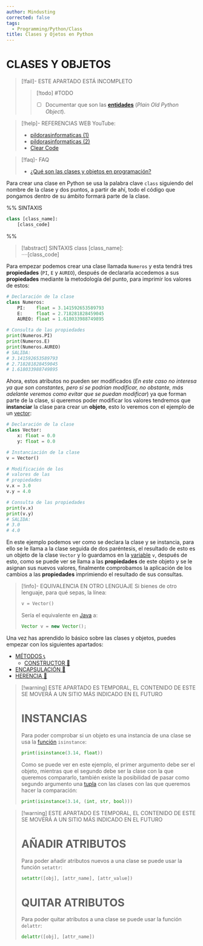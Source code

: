 ```yaml
---
author: Mindusting
corrected: false
tags:
  - Programming/Python/Class
title: Clases y Ojetos en Python
---
```


# CLASES Y OBJETOS

> [!fail]- ESTE APARTADO ESTÁ INCOMPLETO
> > [!todo] #TODO
> > - [ ] Documentar que son las [**entidades**](py_entity.md) (*Plain Old Python Object*).

> [!help]- REFERENCIAS WEB
> YouTube:
> - [pildorasinformaticas (1)](https://youtu.be/5Ohme4A2Weg?list=PLU8oAlHdN5BlvPxziopYZRd55pdqFwkeS)
> - [pildorasinformaticas (2)](https://youtu.be/2UNrSiKEI8w?list=PLU8oAlHdN5BlvPxziopYZRd55pdqFwkeS)
> - [Clear Code](https://youtu.be/_vr5faCXFo8)

> [!faq]- FAQ
> - [¿Qué son las clases y objetos en programación?](../pc/pc_class.md)

Para crear una clase en Python se usa la palabra clave `class` siguiendo del nombre de la clase y dos puntos, a partir de ahí, todo el código que pongamos dentro de su ámbito formará parte de la clase.

%%
SINTAXIS

```python
class [class_name]:
    [class_code]
```
%%

> [!abstract] SINTAXIS
> <span class="key-word-color">class</span> <span class="italic class-color">[class_name]</span>:<br><span class="transparency">····</span><span class="italic grey">[class_code]</span>

Para empezar podemos crear una clase llamada `Numeros` y esta tendrá tres **propiedades** (`PI`, `E` y `AUREO`), después de declararla accedemos a sus **propiedades** mediante la metodología del punto, para imprimir los valores de estos:

```python
# Declaración de la clase
class Numeros:
    PI:    float = 3.141592653589793
    E:     float = 2.718281828459045
    AUREO: float = 1.618033988749895

# Consulta de las propiedades
print(Numeros.PI)
print(Numeros.E)
print(Numeros.AUREO)
# SALIDA:
# 3.141592653589793
# 2.718281828459045
# 1.618033988749895
```

Ahora, estos atributos no pueden ser modificados (*En este caso no interesa ya que son constantes, pero si se podrían modificar, no obstante, más adelante veremos como evitar que se puedan modificar*) ya que forman parte de la clase, si queremos poder modificar los valores tendremos que **instanciar** la clase para crear un **objeto**, esto lo veremos con el ejemplo de un [vector](../../math/math_vectors.md):

```python
# Declaración de la clase
class Vector:
    x: float = 0.0
    y: float = 0.0

# Instanciación de la clase
v = Vector()

# Modificación de los
# valores de las
# propiedades
v.x = 3.0
v.y = 4.0

# Consulta de las propiedades
print(v.x)
print(v.y)
# SALIDA:
# 3.0
# 4.0
```

En este ejemplo podemos ver como se declara la clase y se instancia, para ello se le llama a la clase seguida de dos paréntesis, el resultado de esto es un objeto de la clase `Vector` y lo guardamos en la [variable](py_variable.md) `v`, después de esto, como se puede ver se llama a las **propiedades** de este objeto y se le asignan sus nuevos valores, finalmente comprobamos la aplicación de los cambios a las **propiedades** imprimiendo el resultado de sus consultas.

> [!info]- EQUIVALENCIA EN OTRO LENGUAJE
> Si bienes de otro lenguaje, para qué sepas, la línea:
> ```python
> v = Vector()
> ```
> Sería el equivalente en [Java](../java/java.md) a:
> ```java
> Vector v = new Vector();
> ```

Una vez has aprendido lo básico sobre las clases y objetos, puedes empezar con los siguientes apartados:

- [MÉTODOS 📞](class/py_method.md)
    - [CONSTRUCTOR 👷](class/Magic_Methods/py_constructor.md)
- [ENCAPSULACIÓN 💊](class/py_encapsulation.md)
- [HERENCIA 🧓](class/py_inheritance.md)

>[!warning] ESTE APARTADO ES TEMPORAL, EL CONTENIDO DE ESTE SE MOVERÁ A UN SITIO MÁS INDICADO EN EL FUTURO
>
> # INSTANCIAS
>
> Para poder comprobar si un objeto es una instancia de una clase se usa la [función](py_function.md) `isinstance`:
>
> ```python
> print(isinstance(3.14, float))
> ```
>
> Como se puede ver en este ejemplo, el primer argumento debe ser el objeto, mientras que el segundo debe ser la clase con la que queremos compararlo, también existe la posibilidad de pasar como segundo argumento una [tupla](py_tuple.md) con las clases con las que queremos hacer la comparación:
>
> ```python
> print(isinstance(3.14, (int, str, bool)))
> ```

>[!warning] ESTE APARTADO ES TEMPORAL, EL CONTENIDO DE ESTE SE MOVERÁ A UN SITIO MÁS INDICADO EN EL FUTURO
>
> # AÑADIR ATRIBUTOS
> 
> Para poder añadir atributos nuevos a una clase se puede usar la función `setattr`:
> ```python
> setattr([obj], [attr_name], [attr_value])
> ```
> 
> # QUITAR ATRIBUTOS
> 
> Para poder quitar atributos a una clase se puede usar la función `delattr`:
> ```python
> delattr([obj], [attr_name])
> ```
